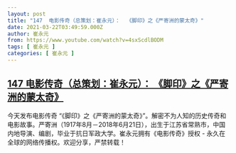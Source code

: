```yaml
---
layout: post
title: "147  电影传奇（总策划：崔永元）：  《脚印》之《严寄洲的蒙太奇》"
date: 2021-03-22T03:49:59.000Z
author: 崔永元
from: https://www.youtube.com/watch?v=4sxScdlBODM
tags: [ 崔永元 ]
categories: [ 崔永元 ]
---
```

<!--1616384999000-->
[147  电影传奇（总策划：崔永元）：  《脚印》之《严寄洲的蒙太奇》](https://www.youtube.com/watch?v=4sxScdlBODM)
------

<div>
今天发布电影传奇 “《脚印》之《严寄洲的蒙太奇》”。解密不为人知的历史传奇和电影故事。严寄洲（1917年8月－2018年6月21日），出生于江苏省常熟市，中国内地导演、编剧，毕业于抗日军政大学。崔永元拥有《电影传奇》授权 - 永久在全球的网络传播权。欢迎分享，严禁转载！
</div>
